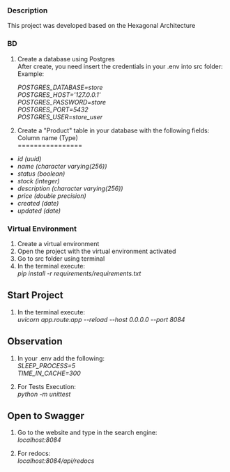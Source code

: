 ### Description
This project was developed based on the Hexagonal Architecture

### BD
1. Create a database using Postgres  
After create, you need insert the credentials in your .env into src folder:  
Example:

    *POSTGRES_DATABASE=store*  
*POSTGRES_HOST='127.0.0.1'*  
*POSTGRES_PASSWORD=store*  
*POSTGRES_PORT=5432*  
*POSTGRES_USER=store_user*


2. Create a "Product" table in your database with the following fields:  
Column name (Type)  
================  
- *id (uuid)*  
- *name (character varying(256))*  
- *status (boolean)*  
- *stock (integer)*  
- *description (character varying(256))*  
- *price (double precision)*  
- *created (date)*  
- *updated (date)*

### Virtual Environment
1. Create a virtual environment
2. Open the project with the virtual environment activated
3. Go to src folder using terminal
4. In the terminal execute:  
*pip install -r requirements/requirements.txt*

## Start Project
1. In the terminal execute:  
*uvicorn app.route:app --reload --host 0.0.0.0 --port 8084*

## Observation
1. In your .env add the following:  
*SLEEP_PROCESS=5*  
*TIME_IN_CACHE=300*  

2. For Tests Execution:  
*python -m unittest*

## Open to Swagger
1. Go to the website and type in the search engine:  
*localhost:8084*  

2. For redocs:  
*localhost:8084/api/redocs*
